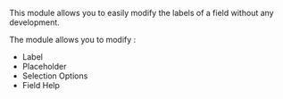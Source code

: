 This module allows you to easily modify the labels of a field without any development.

The module allows you to modify :
- Label
- Placeholder
- Selection Options
- Field Help
